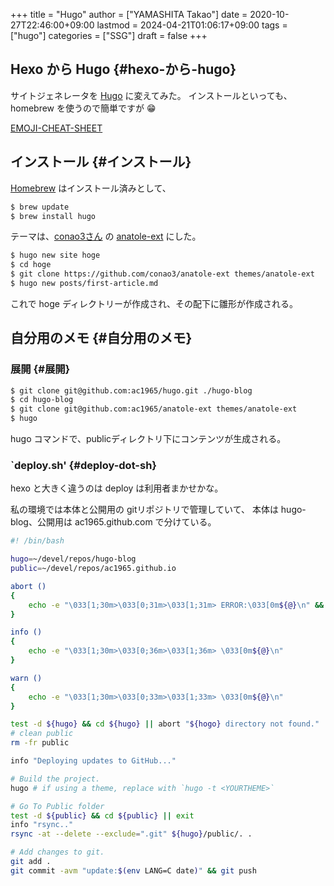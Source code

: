 +++
title = "Hugo"
author = ["YAMASHITA Takao"]
date = 2020-10-27T22:46:00+09:00
lastmod = 2024-04-21T01:06:17+09:00
tags = ["hugo"]
categories = ["SSG"]
draft = false
+++

## Hexo から Hugo {#hexo-から-hugo}

サイトジェネレータを [Hugo](https://gohugo.io) に変えてみた。
インストールといっても、homebrew を使うので簡単ですが :grin:

[EMOJI-CHEAT-SHEET](https://www.webfx.com/tools/emoji-cheat-sheet/)


## インストール {#インストール}

[Homebrew](https://brew.sh/index_ja) はインストール済みとして、

```sh
$ brew update
$ brew install hugo
```

テーマは、[conao3さん](https://conao3.com) の
[anatole-ext](https://github.com/conao3/anatole-ext) にした。

```sh
$ hugo new site hoge
$ cd hoge
$ git clone https://github.com/conao3/anatole-ext themes/anatole-ext
$ hugo new posts/first-article.md
```

これで hoge ディレクトリーが作成され、その配下に雛形が作成される。


## 自分用のメモ {#自分用のメモ}


### 展開 {#展開}

```sh
$ git clone git@github.com:ac1965/hugo.git ./hugo-blog
$ cd hugo-blog
$ git clone git@github.com:ac1965/anatole-ext themes/anatole-ext
$ hugo
```

hugo コマンドで、publicディレクトリ下にコンテンツが生成される。


### \`deploy.sh' {#deploy-dot-sh}

hexo と大きく違うのは deploy は利用者まかせかな。

私の環境では本体と公開用の gitリポジトリで管理していて、 本体は
hugo-blog、公開用は ac1965.github.com で分けている。

```sh
#! /bin/bash

hugo=~/devel/repos/hugo-blog
public=~/devel/repos/ac1965.github.io

abort ()
{
    echo -e "\033[1;30m>\033[0;31m>\033[1;31m> ERROR:\033[0m${@}\n" && exit
}

info ()
{
    echo -e "\033[1;30m>\033[0;36m>\033[1;36m> \033[0m${@}\n"
}

warn ()
{
    echo -e "\033[1;30m>\033[0;33m>\033[1;33m> \033[0m${@}\n"
}

test -d ${hugo} && cd ${hugo} || abort "${hogo} directory not found."
# clean public
rm -fr public

info "Deploying updates to GitHub..."

# Build the project.
hugo # if using a theme, replace with `hugo -t <YOURTHEME>`

# Go To Public folder
test -d ${public} && cd ${public} || exit
info "rsync.."
rsync -at --delete --exclude=".git" ${hugo}/public/. .

# Add changes to git.
git add .
git commit -avm "update:$(env LANG=C date)" && git push
```
